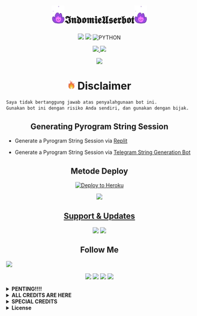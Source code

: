 
<h1 align="center"><img src="./resources/extras/Indomiepurple.gif" width="35px">𝕴𝖓𝖉𝖔𝖒𝖎𝖊𝖀𝖘𝖊𝖗𝖇𝖔𝖙<img src="./resources/extras/Indomiepurple.gif" width="35px"></h1>

<p align="center">
    <a href="https://github.com/indomiegorengsatu/IndomieUserbot/commits/IndomieUserbot"><img src="https://img.shields.io/github/last-commit/indomiegorengsatu/IndomieUserbot?color=ff0000&logo=github&logoColor=ffffff&style=for-the-badge" /></a>
    <a href="https://pypi.org/project/Telethon/"><img src="https://img.shields.io/pypi/v/telethon?color=important&label=telethon&logo=python&logoColor=brightgreen&style=for-the-badge" /></a>
    <img alt="PYTHON" src="https://img.shields.io/badge/PYTHON-v3.9.6-purple?style=for-the-badge&logo=appveyor"/>
    </p>


<p align="center">
  <a href="https://github.com/IndomieGorengSatu/IndomieUserbot/fork">
    <img src="https://img.shields.io/github/forks/IndomieGorengSatu/IndomieUserbot?label=Fork&style=social">
    
  </a>
  <a href="https://github.com/IndomieGorengSatu/IndomieUserbot">
    <img src="https://img.shields.io/github/stars/IndomieGorengSatu/IndomieUserbot?style=social">
  </a>
</p>  


<p align="center">
  <img src="https://telegra.ph/file/3aeb0f9581ffb876e8bc5.png">
</p>

<h1 align="center">
<img src="./resources/extras/GeezFire.gif" width="20px"> Disclaimer
</h1>

```
Saya tidak bertanggung jawab atas penyalahgunaan bot ini.
Gunakan bot ini dengan risiko Anda sendiri, dan gunakan dengan bijak.
```
<h2 align="center">
    Generating Pyrogram String Session
</h2>

- Generate a Pyrogram String Session via [Replit](https://replit.com/@IndomieGenetik/Telegram-String?lite=1&outputonly=1)

- Generate a Pyrogram String Session via [Telegram String Generation Bot](https://t.me/IndomieStringBot)


<h2 align="center">
   Metode Deploy
</h2>

<p align="center"><a href="https://dashboard.heroku.com/new?template=https://github.com/IndomieGorengSatu/IndomieDeploy"><img src="https://www.herokucdn.com/deploy/button.png" alt="Deploy to Heroku" target="_blank""/</a>  

<p align="center"><a href="https://telegram.dog/XTZ_HerokuBot?start=JiRsb25nIDIwMDkw"><img src="https://img.shields.io/badge/Deploy%20Via%20Telegram-electricpurple?style=for-the-badge&logo=telegram"width="200""/</a> </p> 


<h2 align="center">
    Support & Updates 
</h2>

</p>
    <p align="center">
    <a href="https://t.me/IndomieStore" target="blank"><img src="https://img.icons8.com/nolan/55/telegram-app.png" /></a> 
    <a href="https://t.me/IndomieProject" target="blank"><img src="https://img.icons8.com/nolan/55/telegram-app.png" /></a>
</p>


<h2 align="center">
    Follow Me
</h2>

</p>
<img src="https://user-images.githubusercontent.com/73097560/115834477-dbab4500-a447-11eb-908a-139a6edaec5c.gif">
    <p align="center"> 
    <a href="https://t.me/IndomieGenetik" target="blank"><img src="https://img.icons8.com/nolan/55/telegram-app.png" /></a>
    <a href="https://github.com/IndomieGorengSatu" target="blank"><img src="https://img.icons8.com/nolan/55/github.png" /></a>
    <a href="https://instagram.com/w1thmyluv" target="blank"><img src="https://img.icons8.com/nolan/55/instagram-new.png" /></a>
<img src="https://user-images.githubusercontent.com/73097560/115834477-dbab4500-a447-11eb-908a-139a6edaec5c.gif">
</p>


</details>

<details>
<summary><b> PENTING!!!! </b></summary>
<br>

# BACA INI KONTOL🔥

*  KALO UDAH DI FROK DALEMAN NYA NANGAN DI GANTIK MEK NANTI EROR!
*  KALO LU CLONE BARU LU BOLEH GANTI YA KONTOL 
*  JANGAN LUPA KLICK STARNYA KONTOL🤗


</details>

<details>
<summary><b> ALL CREDITS ARE HERE </b></summary>
<br>

## © Credits
### JANGAN DI HAPUS CREDIT NYA YA KONTOL

🏆 **THANKS TO**
*   [Kyy](https://github.com/muhammadrizky16) :  Kyy - Userbot (Template repo)
*   [IndomieGorengSatu](https://github.com/IndomieGorengSatu)    :  IndomieUserbot
*   [Pocong](https://github.com/poocong)      :  Pocong - Userbot (fix repo)
*   DAN TERIMAKASIH KEPADA USERBOT LAINNYA


</details>

<details>
<summary><b> SPECIAL CREDITS </b></summary>
<br>

🏆 **BIG SHOUTOUT FOR MY SUHU**
*   [Abdul](https://github.com/DoellBarr) : (Helping me out how to fix pytgcalls)
*   [Risman](https://github.com/mrismanaziz)  :  Man - Userbot


</details>

<details>
<summary><b> License </b></summary>
<br>

## LICENSE
Licensed under [Raphielscape Public License](https://github.com/IndomieGorengSatu/IndomieUserbot/blob/IndomieUserbot/LICENSE) - Version 3, 29 June 2007
